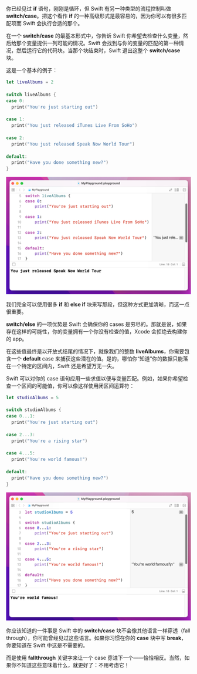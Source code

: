你已经见过 **if** 语句，刚刚是循环，但 Swift 有另一种类型的流程控制叫做 **switch/case**。把这个看作 **if** 的一种高级形式是最容易的，因为你可以有很多匹配项而 Swift 会执行合适的那个。

在一个 **switch/case** 的最基本形式中，你告诉 Swift 你希望去检查什么变量，然后给那个变量提供一列可能的情况。Swift 会找到与你的变量的匹配的第一种情况，然后运行它的代码块。当那个块结束时，Swift 退出这整个 **switch/case** 块。

这是一个基本的例子：

```swift
let liveAlbums = 2

switch liveAlbums {
case 0:
  print("You're just starting out")

case 1:
  print("You just released iTunes Live From SoHo")

case 2:
  print("You just released Speak Now World Tour")

default:
  print("Have you done something new?")
}
```

![Pasted image 20240123100043.png](./attachments/Pasted%20image%2020240123100043.png)


我们完全可以使用很多 **if** 和 **else if** 块来写那段，但这种方式更加清晰，而这一点很重要。

**switch/else** 的一项优势是 Swift 会确保你的 cases 是穷尽的。那就是说，如果存在这样的可能性，你的变量拥有一个你没有检查的值，Xcode 会拒绝去构建你的 app。

在这些值最终是以开放式结尾的情况下，就像我们的整数 **liveAlbums**，你需要包含一个 **default** case 来捕获这些潜在的值。是的，哪怕你“知道”你的数据只能落在一个特定的区间内，Swift 还是希望万无一失。

Swift 可以对你的 case 语句应用一些求值以便与变量匹配。例如，如果你希望检查一个区间的可能值，你可以像这样使用闭区间运算符：

```swift
let studioAlbums = 5

switch studioAlbums {
case 0...1:
  print("You're just starting out")
  
case 2...3:
  print("You're a rising star")
  
case 4...5:
  print("You're world famous!")

default:
  print("Have you done something new?")
}
```

![Pasted image 20240123113942.png](./attachments/Pasted%20image%2020240123113942.png)


你应该知道的一件事是 Swift 中的 **switch/case** 块不会像其他语言一样穿透（fall through），你可能曾经见过这些语言。如果你习惯在你的 **case** 块中写 **break**，你要知道在 Swift 中这是不需要的。

而是使用 **fallthrough** 关键字来让一个 case 穿进下一个——恰恰相反。当然，如果你不知道这些意味着什么，就更好了：不用考虑它！